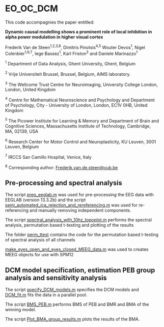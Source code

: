 # EO_OC_DCM
This code accompagnies the paper entitled:

**Dynamic causal modelling shows a prominent role of local inhibition in alpha power modulation in higher visual cortex**

Frederik Van de Steen<sup>1,2,3,8</sup>, Dimitris Pinotsis<sup>4,5</sup> Wouter Devos<sup>1</sup>, Nigel Colenbier<sup>1,6,7</sup>, Iege Bassez<sup>1</sup>, Karl Friston<sup>3</sup> and Daniele Marinazzo<sup>1</sup>

<sup>1</sup> Department of Data Analysis, Ghent University, Ghent, Belgium

<sup>2</sup> Vrije Universiteit Brussel, Brussel, Belgium, AIMS laboratory. 

<sup>3</sup> The Wellcome Trust Centre for Neuroimaging, University College London, London, United Kingdom

<sup>4</sup> Centre for Mathematical Neuroscience and Psychology and Department of Psychology, City - University of London, London, EC1V 0HB, United Kingdom

<sup>5</sup> The Picower Institute for Learning & Memory and Department of Brain and Cognitive Sciences, Massachusetts Institute of Technology, Cambridge, MA, 02139, USA

<sup>6</sup> Research Center for Motor Control and Neuroplasticity, KU Leuven, 3001 Leuven, Belgium

<sup>7</sup> IRCCS San Camillo Hospital, Venice, Italy

<sup>8</sup> Corresponding author: Frederik.van.de.steen@vub.be

 


## Pre-processing and spectral analysis
The script [prep_eeglab.m](https://github.com/Frederikvdsteen/EO_OC_DCM/tree/main/prep_eeglab.m) was used for pre-processing the EEG data with EEGLAB (version 13.3.2b)
and the script [semi_automated_ica_rejection_and_rereferencing.m](https://github.com/Frederikvdsteen/EO_OC_DCM/tree/main/semi_automated_ica_rejection_and_rereferencing.m) was used for re-referencing and manually removing independent components.

The script [spectral_analysis_with_10hz_topoplot.m](https://github.com/Frederikvdsteen/EO_OC_DCM/blob/main/spectral_analysis_with_10hz_topoplot.m) performs the spectral analysis, permutation based t-testing and plotting of the results

The folder [perm_ttest](https://github.com/Frederikvdsteen/EO_OC_DCM/tree/main/perm_ttest) contains the code for the 
permutation based t-testing of spectral analysis of all channels

[make_eyes_open_and_eyes_closed_MEEG_data.m](https://github.com/Frederikvdsteen/EO_OC_DCM/blob/main/make_eyes_open_and_eyes_closed_MEEG_data.m)  was used to creates MEEG objects for use with SPM12

## DCM model specification, estimation PEB group analysis and sensitivity analysis

The script [specify_DCM_models.m](https://github.com/Frederikvdsteen/EO_OC_DCM/blob/main/specify_DCM_models.m) specifies the DCM models and [DCM_fit.m](https://github.com/Frederikvdsteen/EO_OC_DCM/blob/main/DCM_fit.m) fits the data in a parallel pool. 

The script [BMS_PEB.m](https://github.com/Frederikvdsteen/EO_OC_DCM/blob/main/BMS_PEB.m) performs BMS of PEB and BMR and BMA of the winning model.

The script [Plot_BMA_group_results.m](https://github.com/Frederikvdsteen/EO_OC_DCM/blob/main/Plot_BMA_group_results.m) plots the results of the BMA.
